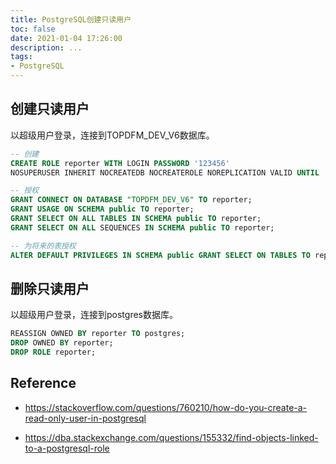 ```yaml
---
title: PostgreSQL创建只读用户
toc: false
date: 2021-01-04 17:26:00
description: ...
tags:
- PostgreSQL
---
```


## 创建只读用户

以超级用户登录，连接到TOPDFM_DEV_V6数据库。

```sql
-- 创建
CREATE ROLE reporter WITH LOGIN PASSWORD '123456' 
NOSUPERUSER INHERIT NOCREATEDB NOCREATEROLE NOREPLICATION VALID UNTIL 'infinity';

-- 授权
GRANT CONNECT ON DATABASE "TOPDFM_DEV_V6" TO reporter;
GRANT USAGE ON SCHEMA public TO reporter;
GRANT SELECT ON ALL TABLES IN SCHEMA public TO reporter;
GRANT SELECT ON ALL SEQUENCES IN SCHEMA public TO reporter;

-- 为将来的表授权
ALTER DEFAULT PRIVILEGES IN SCHEMA public GRANT SELECT ON TABLES TO reporter;
```

## 删除只读用户

以超级用户登录，连接到postgres数据库。

```sql
REASSIGN OWNED BY reporter TO postgres;
DROP OWNED BY reporter;
DROP ROLE reporter;
```

## Reference

- https://stackoverflow.com/questions/760210/how-do-you-create-a-read-only-user-in-postgresql

- https://dba.stackexchange.com/questions/155332/find-objects-linked-to-a-postgresql-role